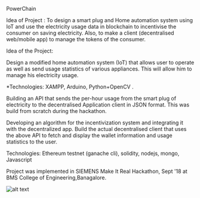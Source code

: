 PowerChain 

Idea of Project :
To design a smart plug and Home automation system using IoT and use the electricity usage data in blockchain to incentivise 
the consumer on saving electricity.
Also, to make a client (decentralised web/mobile app) to manage the tokens of the consumer.


Idea of the Project:

Design a modified home automation system (IoT) that allows user to operate as well as send usage statistics of various appliances. This will allow him to manage his electricity usage.

*Technologies: XAMPP, Arduino, Python+OpenCV .

Building an API that sends the per-hour usage from the smart plug of electricity to the decentralised Application client in JSON format.
This was build from scratch during the hackathon.

Developing an algorithm for the incentivization system and integrating it with the decentralized app.
Build the actual decentralised client that uses the above API to fetch and display the wallet information and usage statistics to the user.

Technologies: Ethereum testnet (ganache cli), solidity, nodejs, mongo, Javascript 

Project was implemented in SIEMENS Make It Real Hackathon, Sept '18 at BMS College of Engineering,Banagalore.
 
![alt text](https://ibb.co/C6ZB9Fm)
